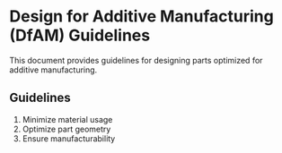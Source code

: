 # Design for Additive Manufacturing (DfAM) Guidelines
This document provides guidelines for designing parts optimized for additive manufacturing.

## Guidelines
1. Minimize material usage
2. Optimize part geometry
3. Ensure manufacturability
